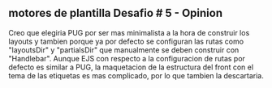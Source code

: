 ## motores de plantilla Desafio # 5 - Opinion

Creo que elegiria PUG por ser mas minimalista a la hora de construir los layouts y tambien porque ya por defecto se configuran las rutas como "layoutsDir" y "partialsDir" que manualmente se deben construir con "Handlebar". Aunque EJS con respecto a la configuracion de rutas por defecto es similar a PUG, la maquetacion de la estructura del front con el tema de las etiquetas es mas complicado, por lo que tambien la descartaria. 